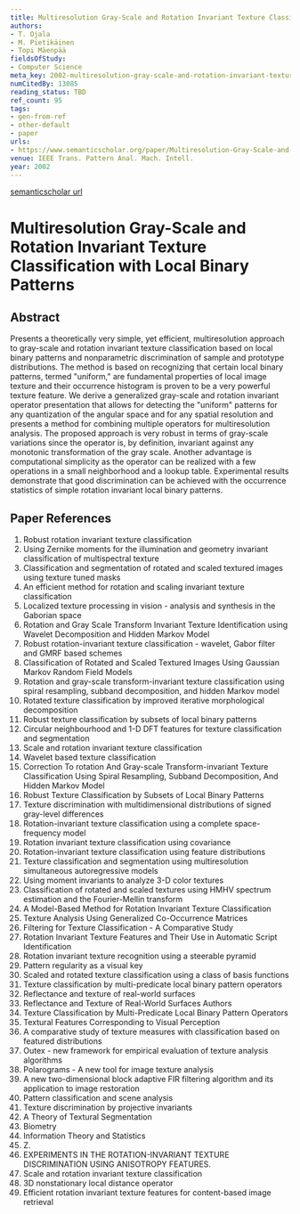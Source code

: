 ```yaml
---
title: Multiresolution Gray-Scale and Rotation Invariant Texture Classification with Local Binary Patterns
authors:
- T. Ojala
- M. Pietikäinen
- Topi Mäenpää
fieldsOfStudy:
- Computer Science
meta_key: 2002-multiresolution-gray-scale-and-rotation-invariant-texture-classification-with-local-binary-patterns
numCitedBy: 13085
reading_status: TBD
ref_count: 95
tags:
- gen-from-ref
- other-default
- paper
urls:
- https://www.semanticscholar.org/paper/Multiresolution-Gray-Scale-and-Rotation-Invariant-Ojala-Pietikäinen/f11a7136b6b7854bd0998ef463ffa8e907c411a2?sort=total-citations
venue: IEEE Trans. Pattern Anal. Mach. Intell.
year: 2002
---
```


[semanticscholar url](https://www.semanticscholar.org/paper/Multiresolution-Gray-Scale-and-Rotation-Invariant-Ojala-Pietikäinen/f11a7136b6b7854bd0998ef463ffa8e907c411a2?sort=total-citations)

# Multiresolution Gray-Scale and Rotation Invariant Texture Classification with Local Binary Patterns

## Abstract

Presents a theoretically very simple, yet efficient, multiresolution approach to gray-scale and rotation invariant texture classification based on local binary patterns and nonparametric discrimination of sample and prototype distributions. The method is based on recognizing that certain local binary patterns, termed "uniform," are fundamental properties of local image texture and their occurrence histogram is proven to be a very powerful texture feature. We derive a generalized gray-scale and rotation invariant operator presentation that allows for detecting the "uniform" patterns for any quantization of the angular space and for any spatial resolution and presents a method for combining multiple operators for multiresolution analysis. The proposed approach is very robust in terms of gray-scale variations since the operator is, by definition, invariant against any monotonic transformation of the gray scale. Another advantage is computational simplicity as the operator can be realized with a few operations in a small neighborhood and a lookup table. Experimental results demonstrate that good discrimination can be achieved with the occurrence statistics of simple rotation invariant local binary patterns.

## Paper References

1. Robust rotation invariant texture classification
2. Using Zernike moments for the illumination and geometry invariant classification of multispectral texture
3. Classification and segmentation of rotated and scaled textured images using texture tuned masks
4. An efficient method for rotation and scaling invariant texture classification
5. Localized texture processing in vision - analysis and synthesis in the Gaborian space
6. Rotation and Gray Scale Transform Invariant Texture Identification using Wavelet Decomposition and Hidden Markov Model
7. Robust rotation-invariant texture classification - wavelet, Gabor filter and GMRF based schemes
8. Classification of Rotated and Scaled Textured Images Using Gaussian Markov Random Field Models
9. Rotation and gray-scale transform-invariant texture classification using spiral resampling, subband decomposition, and hidden Markov model
10. Rotated texture classification by improved iterative morphological decomposition
11. Robust texture classification by subsets of local binary patterns
12. Circular neighbourhood and 1-D DFT features for texture classification and segmentation
13. Scale and rotation invariant texture classification
14. Wavelet based texture classification
15. Correction To rotation And Gray-scale Transform-invariant Texture Classification Using Spiral Resampling, Subband Decomposition, And Hidden Markov Model
16. Robust Texture Classification by Subsets of Local Binary Patterns
17. Texture discrimination with multidimensional distributions of signed gray-level differences
18. Rotation-invariant texture classification using a complete space-frequency model
19. Rotation invariant texture classification using covariance
20. Rotation-invariant texture classification using feature distributions
21. Texture classification and segmentation using multiresolution simultaneous autoregressive models
22. Using moment invariants to analyze 3-D color textures
23. Classification of rotated and scaled textures using HMHV spectrum estimation and the Fourier-Mellin transform
24. A Model-Based Method for Rotation Invariant Texture Classification
25. Texture Analysis Using Generalized Co-Occurrence Matrices
26. Filtering for Texture Classification - A Comparative Study
27. Rotation Invariant Texture Features and Their Use in Automatic Script Identification
28. Rotation invariant texture recognition using a steerable pyramid
29. Pattern regularity as a visual key
30. Scaled and rotated texture classification using a class of basis functions
31. Texture classification by multi-predicate local binary pattern operators
32. Reflectance and texture of real-world surfaces
33. Reflectance and Texture of Real-World Surfaces Authors
34. Texture Classification by Multi-Predicate Local Binary Pattern Operators
35. Textural Features Corresponding to Visual Perception
36. A comparative study of texture measures with classification based on featured distributions
37. Outex - new framework for empirical evaluation of texture analysis algorithms
38. Polarograms - A new tool for image texture analysis
39. A new two-dimensional block adaptive FIR filtering algorithm and its application to image restoration
40. Pattern classification and scene analysis
41. Texture discrimination by projective invariants
42. A Theory of Textural Segmentation
43. Biometry
44. Information Theory and Statistics
45. Z.
46. EXPERIMENTS IN THE ROTATION-INVARIANT TEXTURE DISCRIMINATION USING ANISOTROPY FEATURES.
47. Scale and rotation invariant texture classification
48. 3D nonstationary local distance operator
49. Efficient rotation invariant texture features for content-based image retrieval
